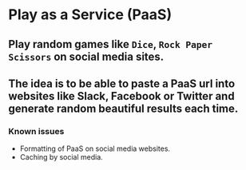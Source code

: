 # Play as a Service (PaaS)

## Play random games like `Dice`, `Rock Paper Scissors` on social media sites.

## The idea is to be able to paste a PaaS url into websites like Slack, Facebook or Twitter and generate random beautiful results each time.

### Known issues
- Formatting of PaaS on social media websites.
- Caching by social media.